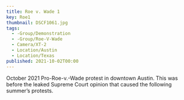 ```yaml
---
title: Roe v. Wade 1
key: Roe1
thumbnail: DSCF1061.jpg
tags:
  - -Group/Demonstration
  - -Group/Roe-V-Wade
  - Camera/XT-2
  - Location/Austin
  - Location/Texas
published: 2021-10-02T00:00
---
```

October 2021 Pro-Roe-v.-Wade protest in downtown Austin. This was before the leaked Supreme Court opinion that caused the following summer’s protests.
 